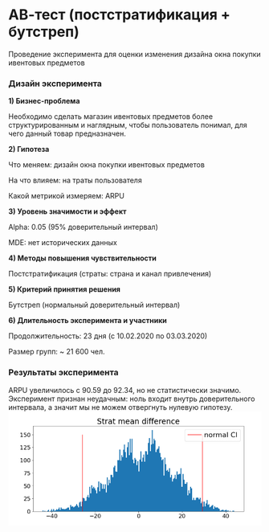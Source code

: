 # АВ-тест (постстратификация + бутстреп)
Проведение эксперимента для оценки изменения дизайна окна покупки ивентовых предметов

### Дизайн эксперимента
**1) Бизнес-проблема**
   
Необходимо сделать магазин ивентовых предметов более структурированным и наглядным, чтобы пользователь понимал, для чего данный товар предназначен.
   
**2) Гипотеза**

Что меняем: дизайн окна покупки ивентовых предметов

На что влияем: на траты пользователя

Какой метрикой измеряем: ARPU

**3) Уровень значимости и эффект**
   
Alpha: 0.05 (95% доверительный интервал)

MDE: нет исторических данных

**4) Методы повышения чувствительности**

Постстратификация (страты: страна и канал привлечения)

**5) Критерий принятия решения**

Бутстреп (нормальный доверительный интервал)

**6) Длительность эксперимента и участники**

Продолжительность: 23 дня (с 10.02.2020 по 03.03.2020)

Размер групп: ~ 21 600 чел.

### Результаты эксперимента
ARPU увеличилось с 90.59 до 92.34, но не статистически значимо. Эксперимент признан неудачным: ноль входит внутрь доверительного интервала, а значит мы не можем отвергнуть нулевую гипотезу.
![Доверительный интервал](https://github.com/leshvanchik/gamedev_abtest/blob/main/interval.png)
